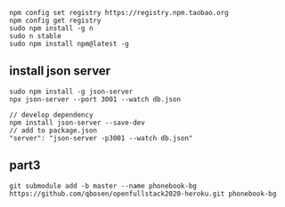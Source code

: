 ```
npm config set registry https://registry.npm.taobao.org
npm config get registry
sudo npm install -g n
sudo n stable
sudo npm install npm@latest -g
```

## install json server
```
sudo npm install -g json-server
npx json-server --port 3001 --watch db.json

// develop dependency
npm install json-server --save-dev
// add to package.json
"server": "json-server -p3001 --watch db.json"
```

## part3
`git submodule add -b master --name phonebook-bg https://github.com/qbosen/openfullstack2020-heroku.git phonebook-bg`
